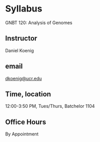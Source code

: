# Syllabus
GNBT 120: Analysis of Genomes
## Instructor
Daniel Koenig
## email
dkoenig@ucr.edu
## Time, location
12:00-3:50 PM, Tues/Thurs, Batchelor 1104
## Office Hours
By Appointment
